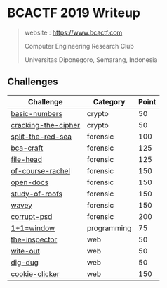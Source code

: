 # BCACTF 2019 Writeup

> website : https://www.bcactf.com
>
> Computer Engineering Research Club
>
> Universitas Diponegoro, Semarang, Indonesia

## Challenges

| Challenge | Category | Point |
| --- | --- | --- |
| [basic-numbers](./crypto/basic-numbers) | crypto | 50 |
| [cracking-the-cipher](./crypto/cracking-the-cipher) | crypto | 50 |
| [split-the-red-sea](./forensic/split-the-red-sea) | forensic | 100 |
| [bca-craft](./forensic/bca-craft) | forensic | 125 |
| [file-head](./forensic/file-head) | forensic | 125 |
| [of-course-rachel](./forensic/of-course-rachel) | forensic | 150 |
| [open-docs](./forensic/open-docs) | forensic | 150 |
| [study-of-roofs](./forensic/study-of-roofs) | forensic | 150 |
| [wavey](./forensic/wavey) | forensic | 150 |
| [corrupt-psd](./forensic/corrupt-psd) | forensic | 200 |
| [1+1=window](./programming/1+1) | programming | 75 |
| [the-inspector](./web/the-inspector) | web | 50 |
| [wite-out](./web/wite-out) | web | 50 |
| [dig-dug](./web/dig-dug) | web | 50 |
| [cookie-clicker](./web/cookie-clicker) | web | 150 |